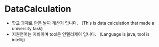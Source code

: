 # DataCalculation

<ul>
  <li> 학교 과제로 만든 날짜 계산기 입니다. &nbsp (This is data calculation that made a university task)</li>
  <li> 지원언어는 자바이며 tool은 인텔리제이 입니다. &nbsp (Language is java, tool is intellij)</li>
</ul>
